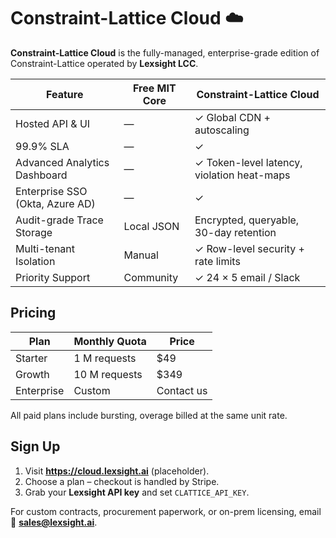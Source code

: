 # Constraint-Lattice Cloud ☁️

**Constraint-Lattice Cloud** is the fully-managed, enterprise-grade edition of
Constraint-Lattice operated by **Lexsight LCC**.

| Feature | Free MIT Core | Constraint-Lattice Cloud |
|---------|--------------|---------------------------|
| Hosted API & UI | — | ✓ Global CDN + autoscaling |
| 99.9% SLA | — | ✓ |
| Advanced Analytics Dashboard | — | ✓ Token-level latency, violation heat-maps |
| Enterprise SSO (Okta, Azure AD) | — | ✓ |
| Audit-grade Trace Storage | Local JSON | Encrypted, queryable, 30-day retention |
| Multi-tenant Isolation | Manual | ✓ Row-level security + rate limits |
| Priority Support | Community | ✓ 24 × 5 email / Slack |

## Pricing

| Plan | Monthly Quota | Price |
|------|---------------|-------|
| Starter | 1 M requests | $49 |
| Growth | 10 M requests | $349 |
| Enterprise | Custom | Contact us |

All paid plans include bursting, overage billed at the same unit rate.

## Sign Up

1. Visit **https://cloud.lexsight.ai** (placeholder).
2. Choose a plan – checkout is handled by Stripe.
3. Grab your **Lexsight API key** and set `CLATTICE_API_KEY`.

For custom contracts, procurement paperwork, or on-prem licensing, email
📧 **sales@lexsight.ai**.
